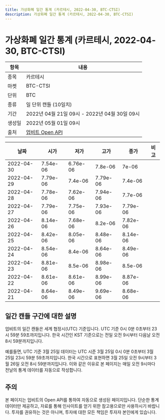 ```yaml
---
title: 가상화폐 일간 통계 (카르테시, 2022-04-30, BTC-CTSI)
description: 가상화폐 일간 통계 (카르테시, 2022-04-30, BTC-CTSI)
---
```



가상화폐 일간 통계 (카르테시, 2022-04-30, BTC-CTSI)
===

|항목|내용|
|--|--|
|종목|카르테시|
|마켓|BTC-CTSI|
|단위|BTC|
|종류|일 단위 캔들 (10일치)|
|기간|2022년 04월 21일 09시 - 2022년 04월 30일 09시|
|생성일|2022년 05월 01일 09시|
|출처|[업비트 Open API](https://docs.upbit.com)|


|날짜|시가|저가|고가|종가|비고|
|--|--|--|--|--|--|
|2022-04-30|7.54e-06|6.76e-06|7.8e-06|7e-06|    |
|2022-04-29|7.79e-06|7.4e-06|7.79e-06|7.4e-06|    |
|2022-04-28|7.78e-06|7.62e-06|7.94e-06|7.7e-06|    |
|2022-04-27|7.79e-06|7.75e-06|7.93e-06|7.79e-06|    |
|2022-04-26|8.14e-06|7.68e-06|8.2e-06|7.82e-06|    |
|2022-04-25|8.42e-06|8.05e-06|8.48e-06|8.14e-06|    |
|2022-04-24|8.54e-06|8.4e-06|8.64e-06|8.49e-06|    |
|2022-04-23|8.81e-06|8.5e-06|8.98e-06|8.5e-06|    |
|2022-04-22|8.61e-06|8.61e-06|8.99e-06|8.87e-06|    |
|2022-04-21|8.64e-06|8.49e-06|9.69e-06|8.68e-06|    |


일간 캔들 구간에 대한 설명
---


업비트의 일간 캔들은 세계 협정시(UTC) 기준입니다. 
UTC 기준 0시 0분 0초부터 23시 59분 59초까지입니다. 
한국 시간인 KST 기준으로는 전일 오전 9시부터 다음날 오전 8시 59분까지입니다. 


예를들면, UTC 기준 3월 25일 데이터는 UTC 시준 3월 25일 0시 0분 0초부터 3월 25일 23시 59분 59초까지입니다. 
한국 시간으로 표현하면 3월 25일 오전 9시부터 3월 26일 오전 8시 59분까지입니다. 
이와 같은 이유로 본 페이지는 매일 오전 9시마다 전날의 통계 데이터를 자동으로 작성합니다. 


주의
---


본 페이지는 업비트의 Open API를 통하여 자동으로 생성된 페이지입니다. 
단순한 통계 데이터만 제공하고, 자료를 통해 인사이트를 얻기 위한 참고용으로만 사용하시기 바랍니다. 
투자를 권유하는 것은 아니며, 투자에 대한 모든 책임은 투자자 본인에게 있습니다. 
